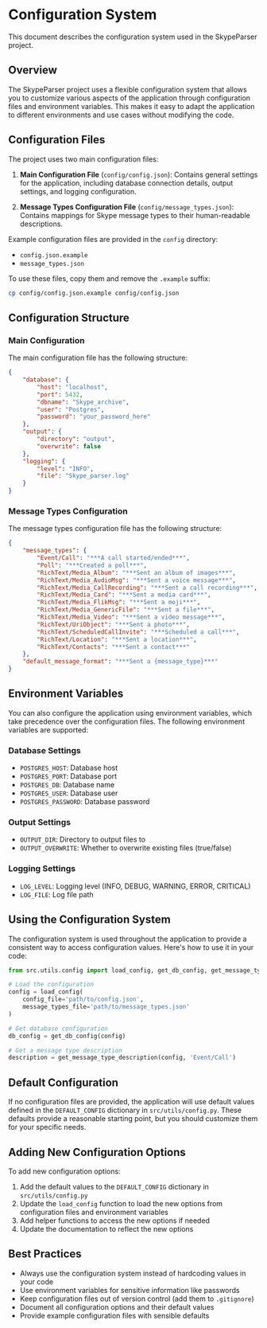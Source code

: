 # Configuration System

This document describes the configuration system used in the SkypeParser project.

## Overview

The SkypeParser project uses a flexible configuration system that allows you to customize various aspects of the application through configuration files and environment variables. This makes it easy to adapt the application to different environments and use cases without modifying the code.

## Configuration Files

The project uses two main configuration files:

1. **Main Configuration File** (`config/config.json`): Contains general settings for the application, including database connection details, output settings, and logging configuration.

2. **Message Types Configuration File** (`config/message_types.json`): Contains mappings for Skype message types to their human-readable descriptions.

Example configuration files are provided in the `config` directory:
- `config.json.example`
- `message_types.json`

To use these files, copy them and remove the `.example` suffix:

```bash
cp config/config.json.example config/config.json
```

## Configuration Structure

### Main Configuration

The main configuration file has the following structure:

```json
{
    "database": {
        "host": "localhost",
        "port": 5432,
        "dbname": "Skype_archive",
        "user": "Postgres",
        "password": "your_password_here"
    },
    "output": {
        "directory": "output",
        "overwrite": false
    },
    "logging": {
        "level": "INFO",
        "file": "Skype_parser.log"
    }
}
```

### Message Types Configuration

The message types configuration file has the following structure:

```json
{
    "message_types": {
        "Event/Call": "***A call started/ended***",
        "Poll": "***Created a poll***",
        "RichText/Media_Album": "***Sent an album of images***",
        "RichText/Media_AudioMsg": "***Sent a voice message***",
        "RichText/Media_CallRecording": "***Sent a call recording***",
        "RichText/Media_Card": "***Sent a media card***",
        "RichText/Media_FlikMsg": "***Sent a moji***",
        "RichText/Media_GenericFile": "***Sent a file***",
        "RichText/Media_Video": "***Sent a video message***",
        "RichText/UriObject": "***Sent a photo***",
        "RichText/ScheduledCallInvite": "***Scheduled a call***",
        "RichText/Location": "***Sent a location***",
        "RichText/Contacts": "***Sent a contact***"
    },
    "default_message_format": "***Sent a {message_type}***"
}
```

## Environment Variables

You can also configure the application using environment variables, which take precedence over the configuration files. The following environment variables are supported:

### Database Settings
- `POSTGRES_HOST`: Database host
- `POSTGRES_PORT`: Database port
- `POSTGRES_DB`: Database name
- `POSTGRES_USER`: Database user
- `POSTGRES_PASSWORD`: Database password

### Output Settings
- `OUTPUT_DIR`: Directory to output files to
- `OUTPUT_OVERWRITE`: Whether to overwrite existing files (true/false)

### Logging Settings
- `LOG_LEVEL`: Logging level (INFO, DEBUG, WARNING, ERROR, CRITICAL)
- `LOG_FILE`: Log file path

## Using the Configuration System

The configuration system is used throughout the application to provide a consistent way to access configuration values. Here's how to use it in your code:

```python
from src.utils.config import load_config, get_db_config, get_message_type_description

# Load the configuration
config = load_config(
    config_file='path/to/config.json',
    message_types_file='path/to/message_types.json'
)

# Get database configuration
db_config = get_db_config(config)

# Get a message type description
description = get_message_type_description(config, 'Event/Call')
```

## Default Configuration

If no configuration files are provided, the application will use default values defined in the `DEFAULT_CONFIG` dictionary in `src/utils/config.py`. These defaults provide a reasonable starting point, but you should customize them for your specific needs.

## Adding New Configuration Options

To add new configuration options:

1. Add the default values to the `DEFAULT_CONFIG` dictionary in `src/utils/config.py`
2. Update the `load_config` function to load the new options from configuration files and environment variables
3. Add helper functions to access the new options if needed
4. Update the documentation to reflect the new options

## Best Practices

- Always use the configuration system instead of hardcoding values in your code
- Use environment variables for sensitive information like passwords
- Keep configuration files out of version control (add them to `.gitignore`)
- Document all configuration options and their default values
- Provide example configuration files with sensible defaults